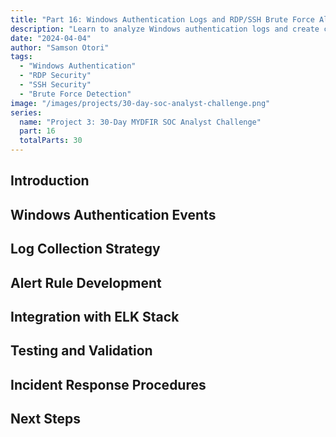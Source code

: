 ```yaml
---
title: "Part 16: Windows Authentication Logs and RDP/SSH Brute Force Alerts"
description: "Learn to analyze Windows authentication logs and create comprehensive alerts for detecting RDP and SSH brute force attempts."
date: "2024-04-04"
author: "Samson Otori"
tags:
  - "Windows Authentication"
  - "RDP Security"
  - "SSH Security"
  - "Brute Force Detection"
image: "/images/projects/30-day-soc-analyst-challenge.png"
series:
  name: "Project 3: 30-Day MYDFIR SOC Analyst Challenge"
  part: 16
  totalParts: 30
---
```


## Introduction

## Windows Authentication Events

## Log Collection Strategy

## Alert Rule Development

## Integration with ELK Stack

## Testing and Validation

## Incident Response Procedures

## Next Steps 
